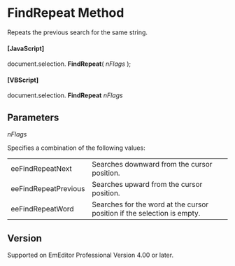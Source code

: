 # FindRepeat Method

Repeats the previous search for the same string.

#### \[JavaScript\]

document.selection. **FindRepeat**( _nFlags_ );

#### \[VBScript\]

document.selection. **FindRepeat** _nFlags_

## Parameters

_nFlags_

Specifies a combination of the following values:

|     |     |
| --- | --- |
| eeFindRepeatNext | Searches downward from the cursor position. |
| eeFindRepeatPrevious | Searches upward from the cursor position. |
| eeFindRepeatWord | Searches for the word at the cursor position if the selection is empty. |

## Version

Supported on EmEditor Professional Version 4.00 or later.
